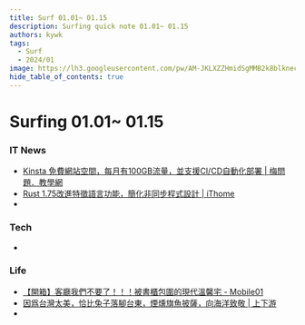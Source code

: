 ```yaml
---
title: Surf 01.01~ 01.15
description: Surfing quick note 01.01~ 01.15
authors: kywk
tags:
  - Surf
  - 2024/01
image: https://lh3.googleusercontent.com/pw/AM-JKLXZZHmidSgMMB2k8blkneclNRysPXLr__G7rZ4hPi2sN0jC67PHAbX1MyFj8hQX_MTZ6bwIMPwCyu2fu1bU0ZXSX09eu-OlSDb4U-9haUS_wgnVPLaCM6WQLsRbsnocF8X5Edmt35rDjytljbNEMsaf8A=w800-no?authuser=0
hide_table_of_contents: true
---
```


Surfing 01.01~ 01.15
==================

### IT News

- [Kinsta 免費網站空間，每月有100GB流量，並支援CI/CD自動化部署 | 梅問題．教學網](https://www.minwt.com/free/24174.html)
- [Rust 1.75改進特徵語言功能，簡化非同步程式設計 | iThome](https://www.ithome.com.tw/news/160657)
- 

### Tech

- 

### Life

- [【開箱】客廳我們不要了！！！被書櫃包圍的現代溫馨宅 - Mobile01](https://www.mobile01.com/topicdetail.php?f=360&t=6898917)
- [因爲台灣太美，恰比兔子落腳台東，煙燻旗魚披薩，向海洋致敬 | 上下游](https://www.newsmarket.com.tw/blog/198184/)
- 
